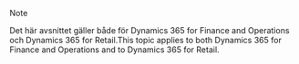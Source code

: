 > [!NOTE]
> <span data-ttu-id="828d3-101">Det här avsnittet gäller både för Dynamics 365 for Finance and Operations och Dynamics 365 for Retail.</span><span class="sxs-lookup"><span data-stu-id="828d3-101">This topic applies to both Dynamics 365 for Finance and Operations and to Dynamics 365 for Retail.</span></span> 
